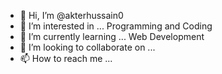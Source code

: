 - 👋 Hi, I’m @akterhussain0 
- 👀 I’m interested in ... Programming and Coding
- 🌱 I’m currently learning ... Web Development
- 💞️ I’m looking to collaborate on ... 
- 📫 How to reach me ...
